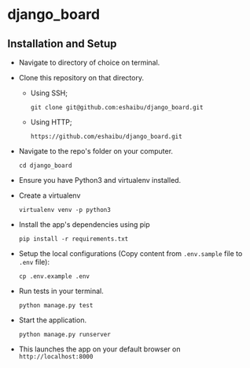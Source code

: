 # django_board

## Installation and Setup

- Navigate to directory of choice on terminal.
- Clone this repository on that directory.

   - Using SSH;

     ```
     git clone git@github.com:eshaibu/django_board.git
     ```
   - Using HTTP;

     ```
     https://github.com/eshaibu/django_board.git
     ```
- Navigate  to the repo's folder on your computer.

     ```
     cd django_board
     ```

- Ensure you have Python3 and virtualenv installed.
- Create a virtualenv
    ```
    virtualenv venv -p python3
    ```
- Install the app's dependencies using pip
 
     ```
     pip install -r requirements.txt
     ```

- Setup the local configurations (Copy content from `.env.sample` file to `.env` file):
    ```
    cp .env.example .env
    ```
    
- Run tests in your terminal.

     ```
     python manage.py test
     ```

- Start the application.

     ```
     python manage.py runserver
     ```

- This launches the app on your default browser on `http://localhost:8000`
